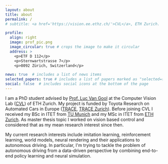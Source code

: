 ```yaml
---
layout: about
title: about
permalink: /
# subtitle: <a href='https://vision.ee.ethz.ch/'>CVL</a>, ETH Zurich.

profile:
  align: right
  image: prof_pic.png
  image_circular: true # crops the image to make it circular
  address: >
    <p>ETF D 112</p>
    <p>Sternwartstrasse 7</p>
    <p>8092 Zürich, Switzerland</p>

news: true  # includes a list of news items
selected_papers: true # includes a list of papers marked as "selected={true}"
social: false  # includes social icons at the bottom of the page
---
```


I am a PhD student advised by [Prof. Luc Van Gool](https://vision.ee.ethz.ch/people-details.OTAyMzM=.TGlzdC8zMjQ4LC0xOTcxNDY1MTc4.html) at the Computer Vision Lab ([CVL](https://vision.ee.ethz.ch/)) of ETH Zurich.
My project is funded by Toyota Research on Automated Cars in Europe ([TRACE](https://www.trace-lab.com/), [TRACE Zurich](https://www.trace.ethz.ch/)).
Before joining CVL I received my BSc in ITET from [TU Munich](https://www.tum.de/) and my MSc in ITET from [ETH Zurich](https://ethz.ch/de.html).
As master thesis topic I worked on vision based control and considered that as my mean research interest since then.

My current research interests include imitation learning, reinforcement learning, world models, neural rendering and their applications to autonomous driving.
In particular, I'm trying to tackle the problem of autonomous driving from a data-driven perspective by combining end-to-end policy learning and neural simulation.
